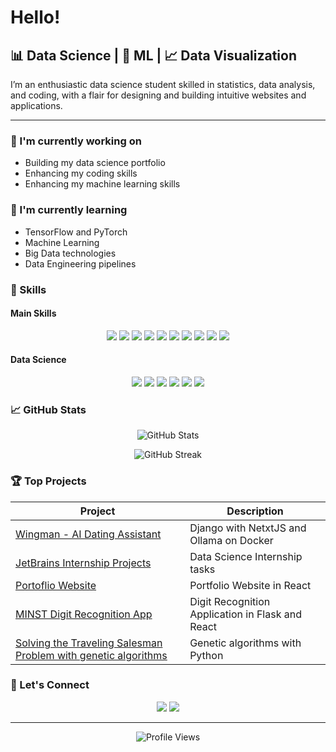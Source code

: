 # Hello!

<!-- <p align="center">
  <img src="https://media.giphy.com/media/l46Cy1rHbQ92uuLXa/giphy.gif" width="350">
</p> -->

## 📊 Data Science | 🧠 ML | 📈 Data Visualization

I’m an enthusiastic data science student
skilled in statistics, data analysis, and coding,
with a flair for designing and building intuitive
websites and applications.

---

### 🔭 I'm currently working on

-   Building my data science portfolio
-   Enhancing my coding skills
-   Enhancing my machine learning skills

### 🌱 I'm currently learning

-   TensorFlow and PyTorch
-   Machine Learning
-   Big Data technologies
-   Data Engineering pipelines

### 💼 Skills

#### Main Skills

<p align="center">
    <img src="https://img.shields.io/badge/Python-3776AB?style=for-the-badge&logo=python&logoColor=white&rounded=true" />
    <img src="https://img.shields.io/badge/TypeScript-3178C6?style=for-the-badge&logo=typescript&logoColor=white&rounded=true" />
    <img src="https://img.shields.io/badge/React-61DAFB?style=for-the-badge&logo=react&logoColor=black&rounded=true" />
    <img src="https://img.shields.io/badge/Next.js-000000?style=for-the-badge&logo=next.js&logoColor=white&rounded=true" />
    <img src="https://img.shields.io/badge/Tailwind-06B6D4?style=for-the-badge&logo=tailwind-css&logoColor=white&rounded=true" />
    <img src="https://img.shields.io/badge/Databases-4479A1?style=for-the-badge&logo=postgresql&logoColor=white&rounded=true" />
    <img src="https://img.shields.io/badge/Git-F05032?style=for-the-badge&logo=git&logoColor=white&rounded=true" />
    <img src="https://img.shields.io/badge/Linux-FCC624?style=for-the-badge&logo=linux&logoColor=black&rounded=true" />
    <img src="https://img.shields.io/badge/Vite-646CFF?style=for-the-badge&logo=vite&logoColor=white&rounded=true" />
    <img src="https://img.shields.io/badge/Docker-2496ED?style=for-the-badge&logo=docker&logoColor=white&rounded=true" />
</p>

#### Data Science

<p align="center">
    <img src="https://img.shields.io/badge/TensorFlow-FF6F00?style=for-the-badge&logo=tensorflow&logoColor=white&rounded=true" />
    <img src="https://img.shields.io/badge/Scikit%20Learn-F7931E?style=for-the-badge&logo=scikit-learn&logoColor=white&rounded=true" />
    <img src="https://img.shields.io/badge/NumPy-013243?style=for-the-badge&logo=numpy&logoColor=white&rounded=true" />
    <img src="https://img.shields.io/badge/SciPy-8CAAE6?style=for-the-badge&logo=scipy&logoColor=white&rounded=true" />
    <img src="https://img.shields.io/badge/Pandas-150458?style=for-the-badge&logo=pandas&logoColor=white&rounded=true" />
    <img src="https://img.shields.io/badge/Matplotlib-11557C?style=for-the-badge&logo=python&logoColor=white&rounded=true" />
</p>

### 📈 GitHub Stats

<p align="center">
  <img src="https://github-readme-stats.vercel.app/api?username=birzyk6&show_icons=true&theme=github_dark_dimmed" alt="GitHub Stats" />
</p>

<p align="center">
  <img src="https://github-readme-streak-stats.herokuapp.com/?user=birzyk6&theme=github_dark_dimmed" alt="GitHub Streak" />
</p>

### 🏆 Top Projects

| Project                                                                          | Description                              |
| -------------------------------------------------------------------------------- | ---------------------------------------- |
| [Wingman - AI Dating Assistant](https://github.com/birzyk6/wingman)              | Django with NetxtJS and Ollama on Docker |
| [JetBrains Internship Projects](https://github.com/birzyk6/jetbrains-internship) | Data Science Internship tasks            |
| [Portoflio Website](https://github.com/birzyk6/portfolio)                        | Portfolio Website in React               |
| [MINST Digit Recognition App](https://github.com/birzyk6/inteligencja-obliczeniowa/tree/main/neural_networks_project) | Digit Recognition Application in Flask and React|
| [Solving the Traveling Salesman Problem with genetic algorithms](https://github.com/birzyk6/inteligencja-obliczeniowa/tree/main/komiwoj) | Genetic algorithms with Python |

### 💬 Let's Connect

<p align="center">
  <a href="https://www.linkedin.com/in/bartosz-irzyk-75a365295/"><img src="https://img.shields.io/badge/LinkedIn-0077B5?style=for-the-badge&logo=linkedin&logoColor=white" /></a>
  <a href="mailto:birzyk6@gmail.com"><img src="https://img.shields.io/badge/Email-D14836?style=for-the-badge&logo=gmail&logoColor=white" /></a>
</p>

---

<p align="center">
  <img src="https://komarev.com/ghpvc/?username=birzyk6&color=blueviolet" alt="Profile Views" />
</p>
